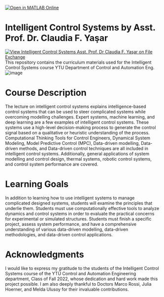 
[![Open in MATLAB Online](https://www.mathworks.com/images/responsive/global/open-in-matlab-online.svg)](https://matlab.mathworks.com/open/github/v1?repo=ClaudiaYasar/IntelligentControl&file=https://github.com/ClaudiaYasar/IntelligentControl/tree/main&line=1)

# Intelligent Control Systems  by Asst. Prof. Dr. Claudia F. Yaşar
[![View Intelligent Control Systems Asst. Prof. Dr Claudia F. Yaşar on File Exchange](https://www.mathworks.com/matlabcentral/images/matlab-file-exchange.svg)](https://www.mathworks.com/matlabcentral/fileexchange/132303-intelligent-control-systems-asst-prof-dr-claudia-f-yasar)
This repository contains the curriculum materials used for the Intelligent Control Systems course YTU Department of Control and Automation Eng.
![image](https://github.com/ClaudiaYasar/IntelligentControl/assets/132692602/a1b666e9-dc20-4b43-a181-dd4769bfdf63)

# Course Description
The lecture on intelligent control systems explains intelligence-based control systems that can be used to steer complicated systems while overcoming modelling challenges. Expert systems, machine learning, and deep learning are a few examples of intelligent control systems. These systems use a high-level decision-making process to generate the control signal based on a qualitative or heuristic understanding of the process.
Computational Thinking Tools for Control Engineers, Dynamical System Modeling, Model Predictive Control (MPC), Data-driven modelling, Data-driven methods, and Data-driven control techniques are all included in intelligent control systems. Additionally, general applications of system modelling and control design, thermal systems, robotic control systems, and control system performance are covered.

# Learning Goals
In addition to learning how to use intelligent systems to manage complicated designed systems, students will examine the principles that underlie them.
Students must use computationally effective tools to analyze dynamics and control systems in order to evaluate the practical concerns for experimental or simulated structures.
Students must finish a specific project, assess system performance, and have a comprehensive understanding of various data-driven modelling, data-driven methodologies, and data-driven control applications.

# Acknowledgments
I would like to express my gratitude to the students of the Intelligent Control Systems course of the YTÜ Control and Automation Engineering department, Class of Fall 2022, whose dedication and hard work made this project possible. I am also deeply thankful to Doctors Marco Rossi, Julia Hoerner, and Melda Ulusoy for their invaluable contributions.
